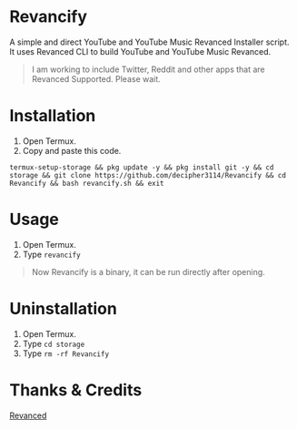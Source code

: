 # Revancify
A simple and direct YouTube and YouTube Music Revanced Installer script.  
It uses Revanced CLI to build YouTube and YouTube Music Revanced.

> I am working to include Twitter, Reddit and other apps that are Revanced Supported. Please wait.

# Installation
1. Open Termux.  
2. Copy and paste this code.  
```
termux-setup-storage && pkg update -y && pkg install git -y && cd storage && git clone https://github.com/decipher3114/Revancify && cd Revancify && bash revancify.sh && exit
```

# Usage
1. Open Termux.  
2. Type `revancify` 
> Now Revancify is a binary, it can be run directly after opening.
# Uninstallation
1. Open Termux.  
2. Type `cd storage`  
3. Type `rm -rf Revancify`  

# Thanks & Credits
[Revanced](https://github.com/revanced)  
